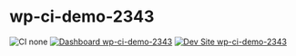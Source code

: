 # wp-ci-demo-2343

![CI none](https://img.shields.io/badge/ci-none-orange.svg)
[![Dashboard wp-ci-demo-2343](https://img.shields.io/badge/dashboard-wp_ci_demo_2343-yellow.svg)](https://dashboard.pantheon.io/sites/eef2b8fb-f14f-433e-bd49-972825d4ce77#dev/code)
[![Dev Site wp-ci-demo-2343](https://img.shields.io/badge/site-wp_ci_demo_2343-blue.svg)](http://dev-wp-ci-demo-2343.pantheonsite.io/)